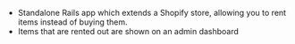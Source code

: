 - Standalone Rails app which extends a Shopify store, allowing you to rent items instead of buying them.
- Items that are rented out are shown on an admin dashboard
